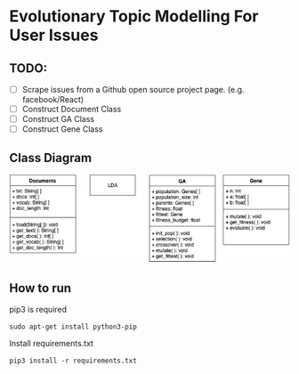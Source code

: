 # Evolutionary Topic Modelling For User Issues

## TODO:
- [ ] Scrape issues from a Github open source project page. (e.g. facebook/React)
- [ ] Construct Document Class
- [ ] Construct GA Class
- [ ] Construct Gene Class 

## Class Diagram
![Class Diagram](img/class-diagram.png)

## How to run
pip3 is required
```
sudo apt-get install python3-pip
```
Install requirements.txt
```
pip3 install -r requirements.txt
```
